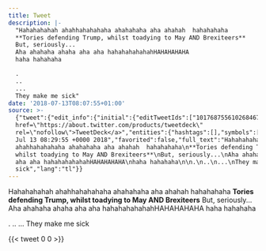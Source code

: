 ```yaml
---
title: Tweet
description: |-
  "Hahahahahah ahahhahahahaha ahahahaha aha ahahah  hahahahaha
  **Tories defending Trump, whilst toadying to May AND Brexiteers**
  But, seriously...
  Aha ahahaha ahaha aha aha hahahahahahahHAHAHAHAHA
  haha hahahaha

  .
  ..
  ...
  They make me sick"
date: '2018-07-13T08:07:55+01:00'
source: >-
  {"tweet":{"edit_info":{"initial":{"editTweetIds":["1017687556102684672"],"editableUntil":"2018-07-13T09:29:55.752Z","editsRemaining":"5","isEditEligible":true}},"retweeted":false,"source":"<a
  href=\"https://about.twitter.com/products/tweetdeck\"
  rel=\"nofollow\">TweetDeck</a>","entities":{"hashtags":[],"symbols":[],"user_mentions":[],"urls":[]},"display_text_range":["0","235"],"favorite_count":"0","id_str":"1017687556102684672","truncated":false,"retweet_count":"0","id":"1017687556102684672","created_at":"Fri
  Jul 13 08:29:55 +0000 2018","favorited":false,"full_text":"Hahahahahah
  ahahhahahahaha ahahahaha aha ahahah  hahahahaha\n**Tories defending Trump,
  whilst toadying to May AND Brexiteers**\nBut, seriously...\nAha ahahaha ahaha
  aha aha hahahahahahahHAHAHAHAHA\nhaha hahahaha\n\n.\n..\n...\nThey make me
  sick","lang":"tl"}}
---
```

Hahahahahah ahahhahahahaha ahahahaha aha ahahah  hahahahaha
**Tories defending Trump, whilst toadying to May AND Brexiteers**
But, seriously...
Aha ahahaha ahaha aha aha hahahahahahahHAHAHAHAHA
haha hahahaha

.
..
...
They make me sick
    
{{< tweet 0 0 >}}
    
